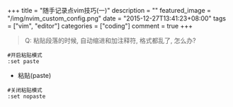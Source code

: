 +++
title = "随手记录点vim技巧(一)"
description = ""
featured_image = "/img/nvim_custom_config.png"
date = "2015-12-27T13:41:23+08:00"
tags = ["vim", "editor"]
categories = ["coding"]
comment = true
+++

> Q: 粘贴段落的时候, 自动缩进和加注释符, 格式都乱了, 怎么办?

<!--more-->

```vi
#开启粘贴模式
:set paste
```

- 粘贴(paste)

```vi
#关闭粘贴模式
:set nopaste
```
